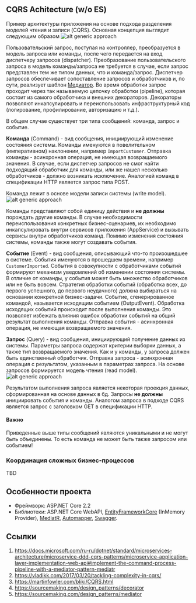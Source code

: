 ## CQRS Achitecture (w/o ES)

Пример архитектуры приложения на основе подхода разделения моделей чтения и записи (CQRS). Основная концепция выглядит следующим образом
![alt generic approach](https://raw.githubusercontent.com/callvirtual/cqrs.arch/master/resources/Generic.png)

Пользовательский запрос, поступая на контроллер, преобразуется в модель запроса или команды, после чего передается на вход диспетчеру запросов (dispatcher). Преобразование пользовательского запроса в модель команды/запроса не требуется в случае, если запрос представлен тем же типом данных, что и команда/запрос.
Диспетчер запросов обеспечивает сопоставление запросов и обработчиков и, по сути, реализует шаблон [Медиатор](https://sourcemaking.com/design_patterns/mediator).
Во время обработки запрос проходит через так называемую цепочку обработки (pipeline), которая состоит из самого обработчика и внешних декораторов. 
Декораторы позволяют инкапсулировать и переиспользовать инфраструктурный код (логирование, профилирование, авторизацию и т.д.). 

В общем случае существует три типа сообщений: команда, запрос и событие. 

**Команда** (Command) - вид сообщения, инициирующий изменение состояния системы. Команды именуются в повелительном (императивном) наклонении, например `ImportCustomer`. Отправка команды - асинхронная операция, не имеющая возвращаемого значения. В случае, если диспетчер запросов не смог найти подходящий обработчик для команды, или же нашел несколько обработчиков - должно возникать исключение. Аналогией команд в спецификации HTTP является запрос типа POST.

Команда лежит в основе модели записи системы (write model).
![alt generic approach](https://raw.githubusercontent.com/callvirtual/cqrs.arch/master/resources/Write.png)

Команды представляют собой единицу действия и **не должны** порождать другие команды. В случае необходимости переиспользования конкретных бизнес-сценариев, их необходимо инкапсулировать внутри сервисов приложения (AppService) и вызывать сервисы внутри обработчиков команд. Помимо изменения состояния системы, команды также могут создавать события. 

**Событие** (Event) - вид сообщения, описывающий что-то произошедшее в системе. События именуются в прошедшем времени, например `CustomerImported`. События в совокупности с обработчиками событий формируют механизм уведомлений об изменении состояния системы. В отличие от команды, у события может быть множество обработчиков или не быть вовсем. Стратегия обработки событий (обработка всех, до первого успешного, до первого неудачного) должна выбираться на основании конкретной бизнес-задачи. Событие, сгенерированное командой, называется исходящим событием (OutputEvent). Обработка исходящих событий происходит после выполнения команды. Это позволяет избежать влияния ошибок обработки событий на общий результат выполнения команды. Отправка события - асинхронная операция, не имеющая возвращаемого значения. 

**Запрос** (Query) - вид сообщения, инициирующий получение данных из системы. Параметры запроса содержат критерии выборки данных, а также тип возвращаемого значения. Как и у команды, у запроса должен быть единственный обработчик. Отправка запроса - асинхронная операция с результатом, указанным в параметрах запроса. На основе запросов формируется модель чтения (read model).
![alt generic approach](https://raw.githubusercontent.com/callvirtual/cqrs.arch/master/resources/Read.png)

Результатом выполнения запроса является некоторая проекция данных, сформированная на основе данных в бд. Запросы **не должны** инициировать события и команды. Аналогом запроса в подходе CQRS является запрос с заголовком GET в спецификации HTTP.

#### Важно
Приведенные выше типы сообщений являются уникальными и не могут быть объединены. То есть команда не может быть также запросом или событием!

### Координация сложных бизнес-процессов
TBD

## Особенности проекта
* Фреймворк: ASP.NET Core 2.2
* Библиотеки: ASP.NET Core WebAPI, [EntityFrameworkCore](https://github.com/aspnet/EntityFrameworkCore) (InMemory Provider), [MediatR](https://github.com/jbogard/MediatR), [Automapper](https://github.com/AutoMapper/AutoMapper), [Swagger](https://github.com/domaindrivendev/Swashbuckle).

## Ссылки
1. https://docs.microsoft.com/ru-ru/dotnet/standard/microservices-architecture/microservice-ddd-cqrs-patterns/microservice-application-layer-implementation-web-api#implement-the-command-process-pipeline-with-a-mediator-pattern-mediatr
2. https://vladikk.com/2017/03/20/tackling-complexity-in-cqrs/
3. https://martinfowler.com/bliki/CQRS.html
4. https://sourcemaking.com/design_patterns/decorator
5. https://sourcemaking.com/design_patterns/mediator

